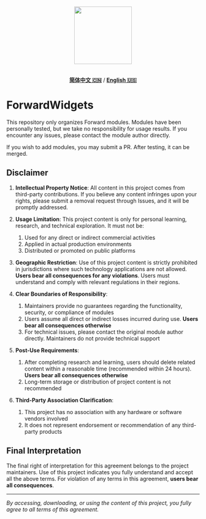 <p align="center">
  <br>
  <img width="150" src="./icon/icon.PNG">
  <br>
  <br>
</p>
<div align=center>
    
[**简体中文 🇨🇳**](README.md) / [**English 🇺🇸**](README_EN.md)

</div>

# ForwardWidgets

This repository only organizes Forward modules. Modules have been personally tested, but we take no responsibility for usage results. If you encounter any issues, please contact the module author directly.

If you wish to add modules, you may submit a PR. After testing, it can be merged.

## Disclaimer

1. **Intellectual Property Notice**: All content in this project comes from third-party contributions. If you believe any content infringes upon your rights, please submit a removal request through Issues, and it will be promptly addressed.

2. **Usage Limitation**: This project content is only for personal learning, research, and technical exploration. It must not be:
   1. Used for any direct or indirect commercial activities
   2. Applied in actual production environments
   3. Distributed or promoted on public platforms

3. **Geographic Restriction**: Use of this project content is strictly prohibited in jurisdictions where such technology applications are not allowed. **Users bear all consequences for any violations**. Users must understand and comply with relevant regulations in their regions.

4. **Clear Boundaries of Responsibility**:
   1. Maintainers provide no guarantees regarding the functionality, security, or compliance of modules
   2. Users assume all direct or indirect losses incurred during use. **Users bear all consequences otherwise**
   3. For technical issues, please contact the original module author directly. Maintainers do not provide technical support

5. **Post-Use Requirements**:
   1. After completing research and learning, users should delete related content within a reasonable time (recommended within 24 hours). **Users bear all consequences otherwise**
   2. Long-term storage or distribution of project content is not recommended

6. **Third-Party Association Clarification**:
   1. This project has no association with any hardware or software vendors involved
   2. It does not represent endorsement or recommendation of any third-party products

## Final Interpretation

The final right of interpretation for this agreement belongs to the project maintainers. Use of this project indicates you fully understand and accept all the above terms. For violation of any terms in this agreement, **users bear all consequences**.

---

*By accessing, downloading, or using the content of this project, you fully agree to all terms of this agreement.*
